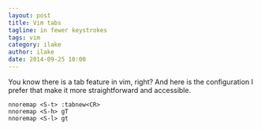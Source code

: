 ```yaml
---
layout: post
title: Vim tabs
tagline: in fewer keystrokes
tags: vim
category: ilake
author: ilake
date: 2014-09-25 10:00
---
```

You know there is a tab feature in vim, right? And here is the configuration I prefer that make it more straightforward and accessible.

    nnoremap <S-t> :tabnew<CR>
    nnoremap <S-h> gT
    nnoremap <S-l> gt
